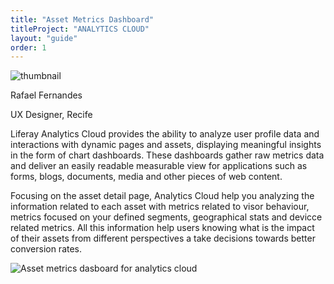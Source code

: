 ```yaml
---
title: "Asset Metrics Dashboard"
titleProject: "ANALYTICS CLOUD"
layout: "guide"
order: 1
---
```


<span>
    <span class="sticker sticker-primary rounded-circle sticker-xl">
        <span class="sticker-overlay">
            <img alt="thumbnail" class="img-fluid" src="/lexicon/images/headshots/fernandes-rafael.jpg">
        </span>
    </span>
    <span class="designer-info">
        <p class="designer-name">Rafael Fernandes</p>
        <p class="designer-detail">UX Designer, Recife</p>
    </span>
</span>

Liferay Analytics Cloud provides the ability to analyze user profile data and interactions with dynamic pages and assets, displaying meaningful insights in the form of chart dashboards. These dashboards gather raw metrics data and deliver an easily readable measurable view for applications such as forms, blogs, documents, media and other pieces of web content.

Focusing on the asset detail page, Analytics Cloud help you analyzing the information related to each asset with metrics related to visor behaviour, metrics focused on your defined segments, geographical stats and devicce related metrics. All this information help users knowing what is the impact of their assets from different perspectives a take decisions towards better conversion rates.

![Asset metrics dasboard for analytics cloud](/lexicon/images/examples/assetMetricsDashboard.jpg)
